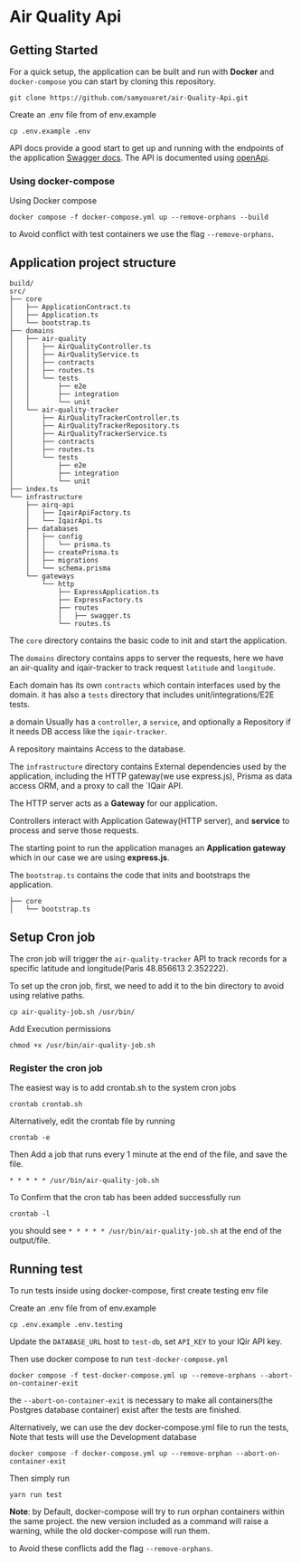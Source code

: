 # Air Quality Api

## Getting Started

For a quick setup, the application can be built and run with **Docker** and `docker-compose` you can start by cloning this repository.

    git clone https://github.com/samyouaret/air-Quality-Api.git

Create an .env file from of env.example
    
    cp .env.example .env

API docs provide a good start to get up and running with the endpoints of the application [Swagger docs](http://localhost:3000/api/docs). The API is documented using [openApi]([https://](https://swagger.io/specification/)).

### Using docker-compose

Using Docker compose 

    docker compose -f docker-compose.yml up --remove-orphans --build

to Avoid conflict with test containers we use the flag `--remove-orphans`.

## Application project structure

```
build/
src/
├── core
│   ├── ApplicationContract.ts
│   ├── Application.ts
│   └── bootstrap.ts
├── domains
│   ├── air-quality
│   │   ├── AirQualityController.ts
│   │   ├── AirQualityService.ts
│   │   ├── contracts
│   │   ├── routes.ts
│   │   └── tests
│   │       ├── e2e
│   │       ├── integration
│   │       └── unit
│   └── air-quality-tracker
│       ├── AirQualityTrackerController.ts
│       ├── AirQualityTrackerRepository.ts
│       ├── AirQualityTrackerService.ts
│       ├── contracts
│       ├── routes.ts
│       └── tests
│           ├── e2e
│           ├── integration
│           └── unit
├── index.ts
└── infrastructure
    ├── airq-api
    │   ├── IqairApiFactory.ts
    │   └── IqairApi.ts
    ├── databases
    │   ├── config
    │   │   └── prisma.ts
    │   ├── createPrisma.ts
    │   ├── migrations
    │   └── schema.prisma
    └── gateways
        └── http
            ├── ExpressApplication.ts
            ├── ExpressFactory.ts
            ├── routes
            │   ├── swagger.ts
            └── routes.ts
```

The `core` directory contains the basic code to init and start the application.

The `domains` directory contains apps to server the requests, here we have an air-quality and iqair-tracker to track request `latitude` and `longitude`.

Each domain has its own `contracts` which contain interfaces used by the domain. it has also a `tests` directory that includes unit/integrations/E2E tests.

a domain Usually has a `controller`, a `service`, and optionally a Repository if it needs 
DB access like the `iqair-tracker`.

A repository maintains Access to the database.


The `infrastructure` directory contains External dependencies used by the application, including the HTTP gateway(we use express.js), Prisma as data access ORM, 
and a proxy to call the `IQair API.

The HTTP server acts as a **Gateway** for our application.

Controllers interact with Application Gateway(HTTP server), and **service** to process and serve those requests.

The starting point to run the application manages an **Application gateway** which in our case we are using **express.js**.

The `bootstrap.ts` contains the code that inits and bootstraps the application.

```
├── core
│   └── bootstrap.ts
```

## Setup Cron job

The cron job will trigger the `air-quality-tracker` API to track records for a specific latitude and longitude(Paris 48.856613 2.352222).

To set up the cron job, first, we need to add it to the bin directory to avoid using relative paths.

    cp air-quality-job.sh /usr/bin/

Add Execution permissions

    chmod +x /usr/bin/air-quality-job.sh

### Register the cron job

The easiest way is to add crontab.sh to the system cron jobs

    crontab crontab.sh

Alternatively, edit the crontab file by  running

    crontab -e

Then Add a job that runs every 1 minute at the end of the file, and save the file.

    * * * * * /usr/bin/air-quality-job.sh

To Confirm that the cron tab has been added successfully run

    crontab -l

you should see `* * * * * /usr/bin/air-quality-job.sh` at the end of the output/file.

## Running test

To run tests inside using docker-compose, first create testing env file

Create an .env file from of env.example
    
    cp .env.example .env.testing

Update the `DATABASE_URL` host to `test-db`, set `API_KEY` to your IQir API key.

Then use docker compose to run `test-docker-compose.yml`

    docker compose -f test-docker-compose.yml up --remove-orphans --abort-on-container-exit

the `--abort-on-container-exit` is necessary to make all containers(the Postgres database container) exist after the tests are finished.

Alternatively, we can use the dev docker-compose.yml file to run the tests, Note that tests will use the Development database
    
    docker compose -f docker-compose.yml up --remove-orphan --abort-on-container-exit

Then simply run

    yarn run test

**Note**: by Default, docker-compose will try to run orphan containers within the same project. the new version included as a command will raise a warning, while the old docker-compose will run them.

to Avoid these conflicts add the flag `--remove-orphans`.